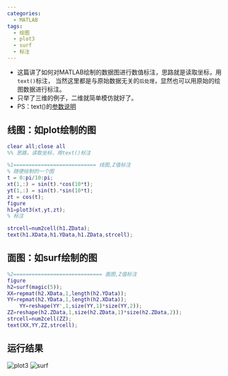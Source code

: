 ```yaml
---
categories:
  - MATLAB
tags:
  - 绘图
  - plot3
  - surf
  - 标注
---
```


* 这篇讲了如何对MATLAB绘制的数据图进行数值标注，思路就是读取坐标，用`text()`标注，
当然这里都是与原始数据无关的`后处理`，显然也可以用原始的绘图数据进行标注。
 * 只举了三维的例子，二维就简单模仿就好了。
* PS：text()的[参数说明](https://www.mathworks.com/help/releases/R2019b/matlab/ref/text.html)


## 线图：如plot绘制的图

```matlab
clear all;close all
%% 思路，读取坐标，用text()标注

%1=========================== 线图,Z值标注
% 随便绘制的一个图
t = 0:pi/10:pi;
xt(1,:) = sin(t).*cos(10*t);
yt(1,:) = sin(t).*sin(10*t);
zt = cos(t);
figure
h1=plot3(xt,yt,zt);
% 标注

strcell=num2cell(h1.ZData);
text(h1.XData,h1.YData,h1.ZData,strcell);
```

## 面图：如surf绘制的图

```matlab
%2============================= 面图,Z值标注
figure
h2=surf(magic(5));
XX=repmat(h2.XData,1,length(h2.YData));
YY=repmat(h2.YData,1,length(h2.XData));
    YY=reshape(YY',1,size(YY,1)*size(YY,2));
ZZ=reshape(h2.ZData,1,size(h2.ZData,1)*size(h2.ZData,2));
strcell=num2cell(ZZ);
text(XX,YY,ZZ,strcell);
```
## 运行结果
![plot3](https://7475-tututong-1302752799.tcb.qcloud.la/MD%E5%9B%BE%E5%BA%8A/Untitled_01.png?sign=f6d47547a865713ac5dfa34f4a8ca148&t=1596547938)
![surf](https://7475-tututong-1302752799.tcb.qcloud.la/MD%E5%9B%BE%E5%BA%8A/Untitled_02.png?sign=e154952ce4ded99705ff78e27d2bee40&t=1596547959)
